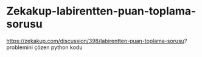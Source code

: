 # Zekakup-labirentten-puan-toplama-sorusu
https://zekakup.com/discussion/398/labirentten-puan-toplama-sorusu? problemini çözen python kodu
